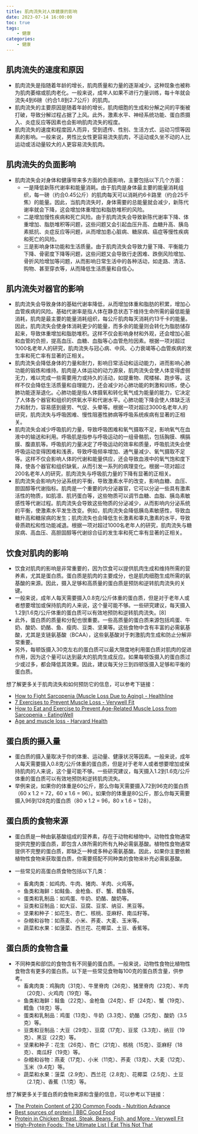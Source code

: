 ```yaml
---
title: 肌肉流失对人体健康的影响
date: 2023-07-14 16:00:00
toc: true
tags:
    - 健康
categories:
    - 健康
---
```


## 肌肉流失的速度和原因

- 肌肉流失是指随着年龄的增长，肌肉质量和力量的逐渐减少。这种现象也被称为肌肉萎缩或肌肉老化。一般来说，成年人如果不进行力量训练，每十年就会流失4到6磅（约合1.8到2.7公斤）的肌肉。
- 肌肉流失的主要原因是随着年龄的增长，肌肉细胞的生成和分解之间的平衡被打破，导致分解过程占据了上风。此外，激素水平、神经系统功能、蛋白质摄入、炎症反应等因素也会影响肌肉流失的程度。
- 肌肉流失的速度和程度因人而异，受到遗传、性别、生活方式、运动习惯等因素的影响。一般来说，男性比女性更容易流失肌肉，不运动或久坐不动的人比运动或活动量较大的人更容易流失肌肉。

## 肌肉流失的负面影响

- 肌肉流失会对身体和健康带来多方面的负面影响，主要包括以下几个方面：
  - 一是降低新陈代谢率和能量消耗。由于肌肉是身体最主要的能量消耗组织，每一磅（约合0.45公斤）的肌肉每天可以消耗约6卡路里（约合25千焦）的能量。因此，当肌肉流失时，身体需要的总能量就会减少，新陈代谢率就会下降，这会增加体重增加和脂肪堆积的风险。
  - 二是增加慢性疾病和死亡风险。由于肌肉流失会导致新陈代谢率下降、体重增加、脂肪堆积等问题，这些问题又会引起血压升高、血糖升高、胰岛素抵抗、炎症反应等问题，从而增加患心脏病、糖尿病、癌症等慢性疾病和死亡的风险。
  - 三是影响身体功能和生活质量。由于肌肉流失会导致力量下降、平衡能力下降、骨密度下降等问题，这些问题又会导致行走困难、跌倒风险增加、骨折风险增加等问题，从而影响日常生活中的各种活动，如走路、清洁、购物、甚至穿衣等，从而降低生活质量和自信心。

<!--more-->

## 肌内流失对器官的影响

- 肌肉流失会导致身体的基础代谢率降低，从而增加体重和脂肪的积累，增加心血管疾病的风险。基础代谢率是指人体在静息状态下维持生命所需的最低能量消耗，肌肉是最主要的能量消耗组织，每公斤肌肉每天消耗约13千卡的能量。因此，肌肉流失会使身体消耗更少的能量，而多余的能量则会转化为脂肪储存起来，导致体重增加和脂肪堆积。这样不仅会影响身材和外观，还会增加心脏和血管的负担，提高血压、血糖、血脂等心血管危险因素。根据一项对超过1000名老年人的研究，肌肉流失与冠心病、中风、心力衰竭等心血管疾病的发生率和死亡率有显著的正相关。
- 肌肉流失会降低身体的力量和耐力，影响日常活动和运动能力，进而影响心肺功能的锻炼和维持。肌肉是人体运动的动力源泉，肌肉流失会使人体变得虚弱无力，难以完成一些需要用力或持久的活动，如提重物、爬楼梯、跑步等。这样不仅会降低生活质量和自理能力，还会减少对心肺功能的刺激和训练，使心肺功能逐渐退化。心肺功能是指人体摄氧和转化氧气成为能量的能力，它决定了人体各个器官和组织的供氧水平和代谢水平。心肺功能下降会使人体缺乏活力和耐力，容易感到疲劳、气促、头晕等。根据一项对超过3000名老年人的研究，肌肉流失与呼吸困难、慢性阻塞性肺病等呼吸系统疾病有显著的正相关。
- 肌肉流失会减少呼吸肌的力量，导致呼吸困难和氧气摄取不足，影响氧气在血液中的输送和利用。呼吸肌是指参与呼吸运动的一组骨骼肌，包括胸膜、横膈膜、腹直肌等。呼吸肌的力量决定了呼吸运动的效率和质量，呼吸肌流失会使呼吸运动变得困难和浅表，导致呼吸频率增加、通气量减少、氧气摄取不足等。这样不仅会影响人体的代谢和能量供应，还会导致血液中的氧气饱和度下降，使各个器官和组织缺氧，从而引发一系列的病理变化。根据一项对超过200名老年人的研究，肌肉流失与呼吸肌力量的下降有显著的正相关。
- 肌肉流失会影响内分泌系统的平衡，导致激素水平的改变，影响血糖、血压、胆固醇等代谢指标。肌肉是一个重要的内分泌器官，它可以分泌一些具有激素活性的物质，如肌凛、肌钙蛋白等，这些物质可以调节血糖、血脂、胰岛素敏感性等代谢过程。肌肉流失会导致这些物质的分泌减少，从而影响内分泌系统的平衡，使激素水平发生改变。例如，肌肉流失会降低胰岛素敏感性，导致血糖升高和糖尿病的发生；肌肉流失也会降低生长激素和睾丸激素的水平，导致骨质疏松和性功能减退。根据一项对超过1000名老年人的研究，肌肉流失与糖尿病、高血压、高胆固醇等代谢综合征的发生率和死亡率有显著的正相关。

## 饮食对肌肉的影响

- 饮食对肌肉的影响是非常重要的，因为饮食可以提供肌肉生成和维持所需的营养素，尤其是蛋白质。蛋白质是肌肉的主要成分，也是肌肉细胞生成所需的氨基酸的来源。因此，摄入足够和高质量的蛋白质是预防和逆转肌肉流失的关键。
- 一般来说，成年人每天需要摄入0.8克/公斤体重的蛋白质，但是对于老年人或者想要增加或保持肌肉的人来说，这个量可能不够。一些研究建议，每天摄入1.2到1.6克/公斤体重的蛋白质可以有效地预防和逆转肌肉流失。[8]
- 此外，蛋白质的质量和分配也很重要。一些高质量的蛋白质来源包括鸡蛋、牛奶、酸奶、奶酪、鱼、瘦肉、豆类、坚果等。这些食物中含有丰富的必需氨基酸，尤其是支链氨基酸（BCAA），这些氨基酸对于刺激肌肉生成和防止分解非常重要。
- 另外，每顿饭摄入30克左右的蛋白质可以最大限度地利用蛋白质对肌肉的促进作用，因为这个量可以达到最大的肌肉生成反应。如果每顿饭摄入的蛋白质过少或过多，都会降低其效果。因此，建议每天分三到四顿饭摄入足够和平衡的蛋白质。

想了解更多关于肌肉流失和如何预防它的信息，可以参考下链接：

- [How to Fight Sarcopenia (Muscle Loss Due to Aging) - Healthline](https://www.healthline.com/nutrition/sarcopenia)
- [7 Exercises to Prevent Muscle Loss - Verywell Fit](https://www.verywellfit.com/exercises-to-prevent-muscle-loss-5216726)
- [How to Eat and Exercise to Prevent Age-Related Muscle Loss from Sarcopenia - EatingWell](https://www.eatingwell.com/article/275991/how-to-eat-and-exercise-to-prevent-age-related-muscle-loss-from-sarcopenia/)
- [Age and muscle loss - Harvard Health](https://www.health.harvard.edu/exercise-and-fitness/age-and-muscle-loss)

## 蛋白质的摄入量

- 蛋白质的摄入量取决于你的体重、运动量、健康状况等因素。一般来说，成年人每天需要摄入0.8克/公斤体重的蛋白质，但是对于老年人或者想要增加或保持肌肉的人来说，这个量可能不够。一些研究建议，每天摄入1.2到1.6克/公斤体重的蛋白质可以有效地预防和逆转肌肉流失。
- 举例来说，如果你的体重是60公斤，那么你每天需要摄入72到96克的蛋白质（60 x 1.2 = 72，60 x 1.6 = 96）。如果你的体重是80公斤，那么你每天需要摄入96到128克的蛋白质（80 x 1.2 = 96，80 x 1.6 = 128）。

## 蛋白质的食物来源

- 蛋白质是一种由氨基酸组成的营养素，存在于动物和植物中。动物性食物通常提供完整的蛋白质，即包含人体所需的所有九种必需氨基酸。植物性食物通常提供不完整的蛋白质，即缺乏一种或多种必需氨基酸。因此，如果你主要依赖植物性食物来获取蛋白质，你需要搭配不同种类的食物来补充必需氨基酸。

- 一些常见的高蛋白质食物包括以下几类：
  - 畜禽肉类：如鸡肉、牛肉、猪肉、羊肉、火鸡等。
  - 鱼类和海鲜：如鲑鱼、金枪鱼、虾、蟹、鳕鱼等。
  - 蛋类和乳制品：如鸡蛋、牛奶、奶酪、酸奶等。
  - 豆类和豆制品：如大豆、豆腐、豆浆、纳豆、黑豆等。
  - 坚果和种子：如花生、杏仁、核桃、亚麻籽、南瓜籽等。
  - 杂粮和谷物：如燕麦、小米、荞麦、大麦、玉米等。
  - 蔬菜和水果：如菠菜、西兰花、花椰菜、土豆、香蕉等。

## 蛋白质的食物含量

- 不同种类和部位的食物含有不同量的蛋白质。一般来说，动物性食物比植物性食物含有更多的蛋白质。以下是一些常见食物每100克的蛋白质含量，供参考。
  - 畜禽肉类：鸡胸肉（31克）、牛里脊肉（26克）、猪里脊肉（23克）、羊肉（20克）、火鸡肉（19克）等。
  - 鱼类和海鲜：鲑鱼（22克）、金枪鱼（24克）、虾（24克）、蟹（19克）、鳕鱼（18克）等。
  - 蛋类和乳制品：鸡蛋（13克）、牛奶（3.3克）、奶酪（25克）、酸奶（3.5克）等。
  - 豆类和豆制品：大豆（29克）、豆腐（17克）、豆浆（3.3克）、纳豆（19克）、黑豆（22克）等。
  - 坚果和种子：花生（26克）、杏仁（21克）、核桃（15克）、亚麻籽（18克）、南瓜籽（19克）等。
  - 杂粮和谷物：燕麦（17克）、小米（11克）、荞麦（13克）、大麦（12克）、玉米（9.4克）等。
  - 蔬菜和水果：菠菜（2.9克）、西兰花（2.8克）、花椰菜（2.5克）、土豆（2.1克）、香蕉（1.1克）等。

想了解更多关于蛋白质的食物来源和含量的信息，可以参考以下链接：

- [The Protein Content of 230 Common Foods - Nutrition Advance](https://www.nutritionadvance.com/protein-content-of-common-foods/)
- [Best sources of protein | BBC Good Food](https://www.bbcgoodfood.com/howto/guide/best-sources-protein)
- [Protein in Chicken Breast, Steak, Beans, Fish, and More - Verywell Fit](https://www.verywellfit.com/high-protein-foods-and-the-amount-of-protein-in-each-2242514)
- [High-Protein Foods: The Ultimate List | Eat This Not That](https://www.eatthis.com/high-protein-foods/)